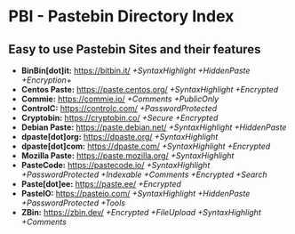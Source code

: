 # PBI - Pastebin Directory Index
## Easy to use Pastebin Sites and their features

- **BinBin[dot]it:** https://bitbin.it/ *+SyntaxHighlight +HiddenPaste +Encryption+*
- **Centos Paste:** https://paste.centos.org/ *+SyntaxHighlight +Encrypted*
- **Commie:** https://commie.io/ *+Comments +PublicOnly*
- **ControlC:** https://controlc.com/ *+PasswordProtected*
- **Cryptobin:** https://cryptobin.co/ *+Secure +Encrypted*
- **Debian Paste:** https://paste.debian.net/ *+SyntaxHighlight +HiddenPaste*
- **dpaste[dot]org:** https://dpaste.org/ *+SyntaxHighlight*
- **dpaste[dot]com:** https://dpaste.com/ *+SyntaxHighlight +Encrypted*
- **Mozilla Paste:** https://paste.mozilla.org/ *+SyntaxHighlight*
- **PasteCode:** https://pastecode.io/ *+SyntaxHighlight +PasswordProtected +Indexable +Comments +Encrypted +Search*
- **Paste[dot]ee:** https://paste.ee/ *+Encrypted*
- **PasteIO:** https://pasteio.com/ *+SyntaxHighlight +HiddenPaste +PasswordProtected +Tools*
- **ZBin:** https://zbin.dev/ *+Encrypted +FileUpload +SyntaxHighlight +Comments*